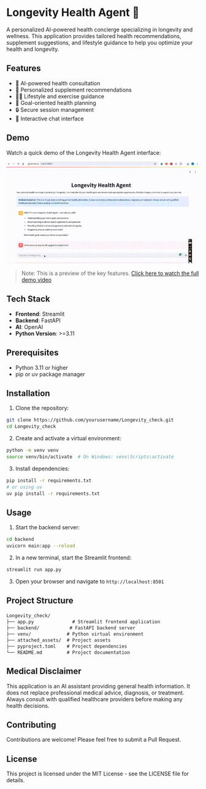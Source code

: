 # Longevity Health Agent 🧬

A personalized AI-powered health concierge specializing in longevity and wellness. This application provides tailored health recommendations, supplement suggestions, and lifestyle guidance to help you optimize your health and longevity.

## Features

- 🤖 AI-powered health consultation
- 💊 Personalized supplement recommendations
- 🏃‍♂️ Lifestyle and exercise guidance
- 🎯 Goal-oriented health planning
- 🔒 Secure session management
- 💬 Interactive chat interface

## Demo

Watch a quick demo of the Longevity Health Agent interface:

![Longevity Health Agent Demo](media/demo.gif)

> Note: This is a preview of the key features. [Click here to watch the full demo video](media/output-VEED.mp4)

## Tech Stack

- **Frontend**: Streamlit
- **Backend**: FastAPI
- **AI**: OpenAI
- **Python Version**: >=3.11

## Prerequisites

- Python 3.11 or higher
- pip or uv package manager

## Installation

1. Clone the repository:
```bash
git clone https://github.com/yourusername/Longevity_check.git
cd Longevity_check
```

2. Create and activate a virtual environment:
```bash
python -m venv venv
source venv/bin/activate  # On Windows: venv\Scripts\activate
```

3. Install dependencies:
```bash
pip install -r requirements.txt
# or using uv
uv pip install -r requirements.txt
```

## Usage

1. Start the backend server:
```bash
cd backend
uvicorn main:app --reload
```

2. In a new terminal, start the Streamlit frontend:
```bash
streamlit run app.py
```

3. Open your browser and navigate to `http://localhost:8501`

## Project Structure

```
Longevity_check/
├── app.py              # Streamlit frontend application
├── backend/           # FastAPI backend server
├── venv/             # Python virtual environment
├── attached_assets/  # Project assets
├── pyproject.toml    # Project dependencies
└── README.md         # Project documentation
```

## Medical Disclaimer

This application is an AI assistant providing general health information. It does not replace professional medical advice, diagnosis, or treatment. Always consult with qualified healthcare providers before making any health decisions.

## Contributing

Contributions are welcome! Please feel free to submit a Pull Request.

## License

This project is licensed under the MIT License - see the LICENSE file for details.